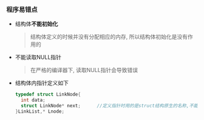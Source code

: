 ### 程序易错点

- 结构体**不能初始化**

  > 结构体定义的时候并没有分配相应的内存, 所以结构体初始化是没有作用的

- 不能读取NULL指针

  > 在严格的编译器下, 读取NULL指针会导致错误

- 结构体内指针定义如下

  ```c++
  typedef struct LinkNode{
  	int data;
  	struct LinkNode* next;		//定义指针时用的是struct结构原生的名称,不能用define的名称
  }LinkList,* Lnode;
  ```

  